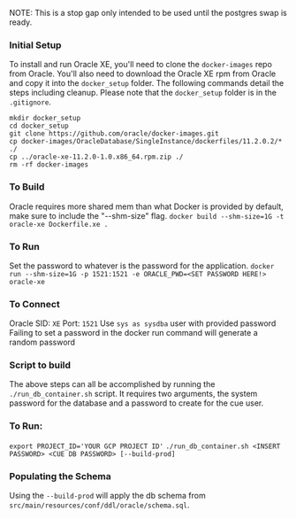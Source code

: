 
NOTE: This is a stop gap only intended to be used until the postgres swap is ready.


### Initial Setup
To install and run Oracle XE, you'll need to clone the `docker-images` repo from Oracle. You'll also
need to download the Oracle XE rpm from Oracle and copy it into the `docker_setup` folder.
The following commands detail the steps including cleanup. Please note that the `docker_setup` folder is in the
`.gitignore`.

```
mkdir docker_setup
cd docker_setup
git clone https://github.com/oracle/docker-images.git
cp docker-images/OracleDatabase/SingleInstance/dockerfiles/11.2.0.2/* ./
cp ../oracle-xe-11.2.0-1.0.x86_64.rpm.zip ./
rm -rf docker-images
```

### To Build
Oracle requires more shared mem than what Docker is provided by default, make sure to include the "--shm-size" flag.
`docker build --shm-size=1G -t oracle-xe Dockerfile.xe .`

### To Run
Set the password to whatever is the password for the application.
`docker run --shm-size=1G -p 1521:1521 -e ORACLE_PWD=<SET PASSWORD HERE!> oracle-xe`

### To Connect
Oracle SID: `XE`
Port: `1521`
Use `sys as sysdba` user with provided password
Failing to set a password in the docker run command will generate a random password

### Script to build
The above steps can all be accomplished by running the `./run_db_container.sh` script.
It requires two arguments, the system password for the database and a password to create for the cue user.

### To Run:
`export PROJECT_ID='YOUR GCP PROJECT ID'`
`./run_db_container.sh <INSERT PASSWORD> <CUE DB PASSWORD> [--build-prod]`

### Populating the Schema
Using the `--build-prod` will apply the db schema from `src/main/resources/conf/ddl/oracle/schema.sql`.
